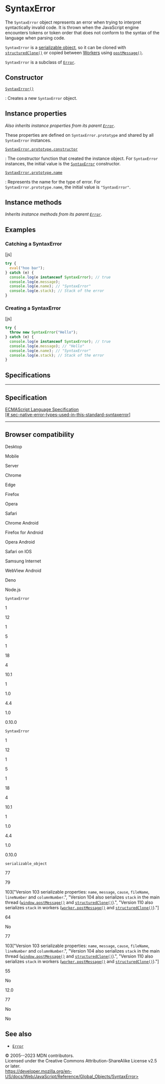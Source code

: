 SyntaxError
===========

 
The `SyntaxError` object represents an error when trying to interpret
syntactically invalid code. It is thrown when the JavaScript engine
encounters tokens or token order that does not conform to the syntax of
the language when parsing code.

`SyntaxError` is a [serializable
object](https://developer.mozilla.org/en-US/docs/Glossary/Serializable_object),
so it can be cloned with
[`structuredClone()`](https://developer.mozilla.org/en-US/docs/Web/API/structuredClone)
or copied between
[Workers](https://developer.mozilla.org/en-US/docs/Web/API/Worker) using
[`postMessage()`](https://developer.mozilla.org/en-US/docs/Web/API/Worker/postMessage).

`SyntaxError` is a subclass of [`Error`](error).


 
Constructor
-----------

 

[`SyntaxError()`](syntaxerror/syntaxerror)

:   Creates a new `SyntaxError` object.



 
Instance properties 
-------------------

 
*Also inherits instance properties from its parent [`Error`](error)*.

These properties are defined on `SyntaxError.prototype` and shared by
all `SyntaxError` instances.

[`SyntaxError.prototype.constructor`](object/constructor)

:   The constructor function that created the instance object. For
    `SyntaxError` instances, the initial value is the
    [`SyntaxError`](syntaxerror/syntaxerror) constructor.

[`SyntaxError.prototype.name`](error/name)

:   Represents the name for the type of error. For
    `SyntaxError.prototype.name`, the initial value is `"SyntaxError"`.



 
Instance methods 
----------------

 
*Inherits instance methods from its parent [`Error`](error)*.



 
Examples
--------


 
### Catching a SyntaxError 

 
 
 
[js]


```js
try {
  eval("hoo bar");
} catch (e) {
  console.log(e instanceof SyntaxError); // true
  console.log(e.message);
  console.log(e.name); // "SyntaxError"
  console.log(e.stack); // Stack of the error
}
```




 
### Creating a SyntaxError 

 
 
 
[js]


```js
try {
  throw new SyntaxError("Hello");
} catch (e) {
  console.log(e instanceof SyntaxError); // true
  console.log(e.message); // "Hello"
  console.log(e.name); // "SyntaxError"
  console.log(e.stack); // Stack of the error
}
```




Specifications
--------------

 
  -----------------------------------------------------------------------------------------------------------------------------------------------------------------------------------------
  Specification
  -----------------------------------------------------------------------------------------------------------------------------------------------------------------------------------------
  [ECMAScript Language Specification\
  [\#
  sec-native-error-types-used-in-this-standard-syntaxerror]](https://tc39.es/ecma262/multipage/fundamental-objects.html#sec-native-error-types-used-in-this-standard-syntaxerror)

  -----------------------------------------------------------------------------------------------------------------------------------------------------------------------------------------


Browser compatibility 
---------------------

 


Desktop

Mobile

Server

Chrome

Edge

Firefox

Opera

Safari

Chrome Android

Firefox for Android

Opera Android

Safari on IOS

Samsung Internet

WebView Android

Deno

Node.js

`SyntaxError`

1

12

1

5

1

18

4

10.1

1

1.0

4.4

1.0

0.10.0

`SyntaxError`

1

12

1

5

1

18

4

10.1

1

1.0

4.4

1.0

0.10.0

`serializable_object`

77

79

103\[\"Version 103 serializable properties: `name`, `message`, `cause`,
`fileName`, `lineNumber` and `columnNumber`.\", \"Version 104 also
serializes `stack` in the main thread
([`window.postMessage()`](https://developer.mozilla.org/docs/Web/API/Window/postMessage)
and
[`structuredClone()`](https://developer.mozilla.org/docs/Web/API/structuredClone)).\",
\"Version 110 also serializes `stack` in workers
([`worker.postMessage()`](https://developer.mozilla.org/docs/Web/API/Worker/postMessage)
and
[`structuredClone()`](https://developer.mozilla.org/docs/Web/API/structuredClone)).\"\]

64

No

77

103\[\"Version 103 serializable properties: `name`, `message`, `cause`,
`fileName`, `lineNumber` and `columnNumber`.\", \"Version 104 also
serializes `stack` in the main thread
([`window.postMessage()`](https://developer.mozilla.org/docs/Web/API/Window/postMessage)
and
[`structuredClone()`](https://developer.mozilla.org/docs/Web/API/structuredClone)).\",
\"Version 110 also serializes `stack` in workers
([`worker.postMessage()`](https://developer.mozilla.org/docs/Web/API/Worker/postMessage)
and
[`structuredClone()`](https://developer.mozilla.org/docs/Web/API/structuredClone)).\"\]

55

No

12.0

77

No

No

 
See also 
--------

 
-   [`Error`](error)



 
© 2005--2023 MDN contributors.\
Licensed under the Creative Commons Attribution-ShareAlike License v2.5
or later.\
https://developer.mozilla.org/en-US/docs/Web/JavaScript/Reference/Global_Objects/SyntaxError>

